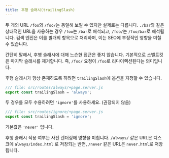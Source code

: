 ```yaml
---
title: 후행 슬래시(trailingSlash)
---
```


두 개의 URL `/foo`와 `/foo/`는 동일해 보일 수 있지만 실제로는 다릅니다. `./bar`와 같은 상대적인 URL을 사용하는 경우 `/foo`는 `/bar`로 해석되고, `/foo/`는 `/foo/bar`로 해석됩니다. 검색 엔진은 이를 별개의 항목으로 처리하며, 이는 SEO에 부정적인 영향을 미칠 수 있습니다.

간단히 말해서, 후행 슬래시에 대해 느슨한 접근은 좋지 않습니다. 기본적으로 스벨트킷은 마지막 슬래시를 제거합니다. 즉, `/foo/` 요청이 `/foo`로 리다이렉션된다는 의미입니다.

후행 슬래시가 항상 존재하도록 하려면 `trailingSlash`에 옵션을 지정할 수 있습니다.

```js
/// file: src/routes/always/+page.server.js
export const trailingSlash = 'always';
```

두 경우를 모두 수용하려면 `'ignore'`를 사용하세요. (권장되지 않음)

```js
/// file: src/routes/ignore/+page.server.js
export const trailingSlash = 'ignore';
```

기본값은 `'never'` 입니다.

후행 슬래시 적용 여부는 사전 렌더링에 영향을 미칩니다. `/always/` 같은 URL은 디스크에 `always/index.html` 로 저장되는 반면, `/never` 같은 URL은 `never.html`로 저장됩니다.
